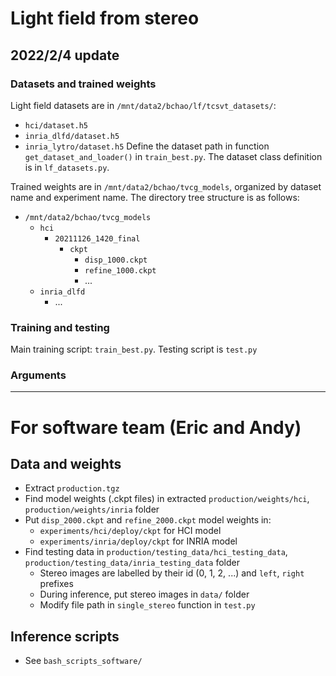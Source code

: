 # Light field from stereo

## 2022/2/4 update

### Datasets and trained weights
Light field datasets are in `/mnt/data2/bchao/lf/tcsvt_datasets/`:
- `hci/dataset.h5`
- `inria_dlfd/dataset.h5`
- `inria_lytro/dataset.h5`
Define the dataset path in function `get_dataset_and_loader()` in `train_best.py`. The dataset class definition is in `lf_datasets.py`.
   
Trained weights are in `/mnt/data2/bchao/tvcg_models`, organized by dataset name and experiment name. The directory tree structure is as follows:

- `/mnt/data2/bchao/tvcg_models`
    - `hci`
        - `20211126_1420_final`
            - `ckpt`
                - `disp_1000.ckpt`
                - `refine_1000.ckpt`
                - ...
    - `inria_dlfd`
        - ...


### Training and testing

Main training script: `train_best.py`. Testing script is `test.py`

### Arguments


--- 

# For software team (Eric and Andy)
## Data and weights
- Extract `production.tgz`
- Find model weights (.ckpt files) in extracted `production/weights/hci`, `production/weights/inria` folder 
- Put `disp_2000.ckpt` and `refine_2000.ckpt` model weights in:
    - `experiments/hci/deploy/ckpt` for HCI model
    - `experiments/inria/deploy/ckpt` for INRIA model
- Find testing data in `production/testing_data/hci_testing_data`, `production/testing_data/inria_testing_data` folder
    - Stereo images are labelled by their id (0, 1, 2, ...) and `left`, `right` prefixes
    - During inference, put stereo images in `data/` folder
    - Modify file path in `single_stereo` function in `test.py`

## Inference scripts
- See `bash_scripts_software/`